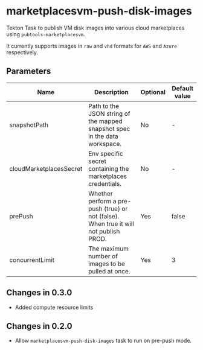 # marketplacesvm-push-disk-images

Tekton Task to publish VM disk images into various cloud marketplaces using `pubtools-marketplacesvm`.

It currently supports images in `raw` and `vhd` formats for `AWS` and `Azure` respectively.

## Parameters

| Name                    | Description                                                                            | Optional | Default value   |
| ----------------------- | -------------------------------------------------------------------------------------- | -------- | --------------- |
| snapshotPath            | Path to the JSON string of the mapped snapshot spec in the data workspace.             | No       | -               |
| cloudMarketplacesSecret | Env specific secret containing the marketplaces credentials.                           | No       | -               |
| prePush                 | Whether perform a pre-push (true) or not (false). When true it will not publish PROD.  | Yes      | false           |
| concurrentLimit         | The maximum number of images to be pulled at once.                                     | Yes      | 3               |

## Changes in 0.3.0
* Added compute resource limits

## Changes in 0.2.0
* Allow `marketplacesvm-push-disk-images` task to run on pre-push mode.
